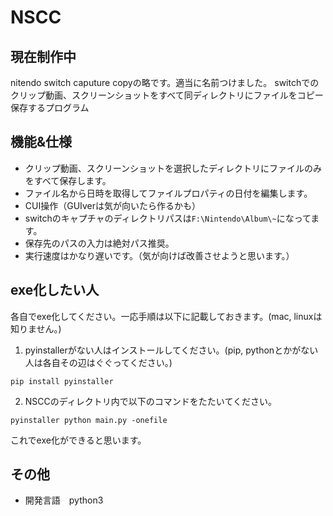 # NSCC

## 現在制作中

nitendo switch caputure copyの略です。適当に名前つけました。
switchでのクリップ動画、スクリーンショットをすべて同ディレクトリにファイルをコピー保存するプログラム

## 機能&仕様

- クリップ動画、スクリーンショットを選択したディレクトリにファイルのみをすべて保存します。
- ファイル名から日時を取得してファイルプロパティの日付を編集します。
- CUI操作（GUIverは気が向いたら作るかも）
- switchのキャプチャのディレクトリパスは`F:\Nintendo\Album\~`になってます。
- 保存先のパスの入力は絶対パス推奨。
- 実行速度はかなり遅いです。（気が向けば改善させようと思います。）

## exe化したい人

各自でexe化してください。一応手順は以下に記載しておきます。(mac, linuxは知りません。)

1. pyinstallerがない人はインストールしてください。(pip, pythonとかがない人は各自その辺はぐぐってください。)

```
pip install pyinstaller
```

2. NSCCのディレクトリ内で以下のコマンドをたたいてください。

```
pyinstaller python main.py -onefile
```

これでexe化ができると思います。

## その他
- 開発言語　python3

